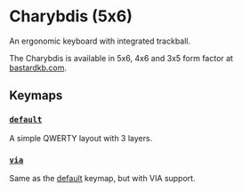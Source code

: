 # Charybdis (5x6)

An ergonomic keyboard with integrated trackball.

The Charybdis is available in 5x6, 4x6 and 3x5 form factor at [bastardkb.com](https://bastardkb.com).

## Keymaps

### [`default`](keymaps/default)

A simple QWERTY layout with 3 layers.

### [`via`](keymaps/via)

Same as the [default](keymaps/default) keymap, but with VIA support.
